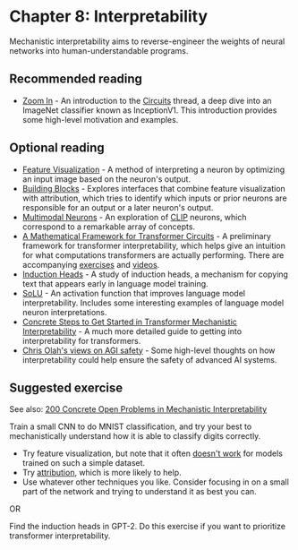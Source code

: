# Chapter 8: Interpretability

Mechanistic interpretability aims to reverse-engineer the weights of neural networks into human-understandable programs.

## Recommended reading

- [Zoom In](https://distill.pub/2020/circuits/zoom-in/) - An introduction to the [Circuits](https://distill.pub/2020/circuits/) thread, a deep dive into an ImageNet classifier known as InceptionV1. This introduction provides some high-level motivation and examples.

## Optional reading

- [Feature Visualization](https://distill.pub/2017/feature-visualization/) - A method of interpreting a neuron by optimizing an input image based on the neuron's output.
- [Building Blocks](https://distill.pub/2018/building-blocks/) - Explores interfaces that combine feature visualization with attribution, which tries to identify which inputs or prior neurons are responsible for an output or a later neuron's output.
- [Multimodal Neurons](https://distill.pub/2021/multimodal-neurons/) - An exploration of [CLIP](https://openai.com/blog/clip/) neurons, which correspond to a remarkable array of concepts.
- [A Mathematical Framework for Transformer Circuits](https://transformer-circuits.pub/2021/framework/index.html) - A preliminary framework for transformer interpretability, which helps give an intuition for what computations transformers are actually performing. There are accompanying [exercises](https://transformer-circuits.pub/2021/exercises/index.html) and [videos](https://transformer-circuits.pub/2021/videos/index.html).
- [Induction Heads](https://transformer-circuits.pub/2022/in-context-learning-and-induction-heads/index.html) - A study of induction heads, a mechanism for copying text that appears early in language model training.
- [SoLU](https://transformer-circuits.pub/2022/solu/index.html) - An activation function that improves language model interpretability. Includes some interesting examples of language model neuron interpretations.
- [Concrete Steps to Get Started in Transformer Mechanistic Interpretability](https://www.neelnanda.io/mechanistic-interpretability/getting-started) - A much more detailed guide to getting into interpretability for transformers.
- [Chris Olah's views on AGI safety](https://www.alignmentforum.org/posts/X2i9dQQK3gETCyqh2/chris-olah-s-views-on-agi-safety) - Some high-level thoughts on how interpretability could help ensure the safety of advanced AI systems.

## Suggested exercise

See also: [200 Concrete Open Problems in Mechanistic Interpretability](https://www.alignmentforum.org/posts/LbrPTJ4fmABEdEnLf/200-concrete-open-problems-in-mechanistic-interpretability)

Train a small CNN to do MNIST classification, and try your best to mechanistically understand how it is able to classify digits correctly.

- Try feature visualization, but note that it often [doesn't work](https://distill.pub/2020/understanding-rl-vision/#feature-visualization) for models trained on such a simple dataset.
- Try [attribution](https://distill.pub/2018/building-blocks/#:~:text=How%20Are%20Concepts%20Assembled), which is more likely to help.
- Use whatever other techniques you like. Consider focusing in on a small part of the network and trying to understand it as best you can.

OR

Find the induction heads in GPT-2. Do this exercise if you want to prioritize transformer interpretability.
